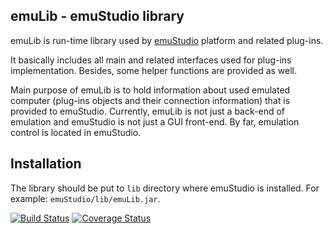 emuLib - emuStudio library
--------------------------

emuLib is run-time library used by [emuStudio](http://github.com/vbmacher/emuStudio) platform and related plug-ins.

It basically includes all main and related interfaces used for plug-ins implementation. Besides, some helper functions
are provided as well.

Main purpose of emuLib is to hold information about used emulated computer (plug-ins objects and their connection
information) that is provided to emuStudio. Currently, emuLib is not just a back-end of emulation and emuStudio is not
just a GUI front-end. By far, emulation control is located in emuStudio.


Installation
------------

The library should be put to `lib` directory where emuStudio is installed.
For example: `emuStudio/lib/emuLib.jar`.

[![Build Status](https://travis-ci.org/vbmacher/emuLib.png)](https://travis-ci.org/vbmacher/emuLib)
[![Coverage Status](https://coveralls.io/repos/vbmacher/emuLib/badge.png?branch=branch-9_0)](https://coveralls.io/r/vbmacher/emuLib)

